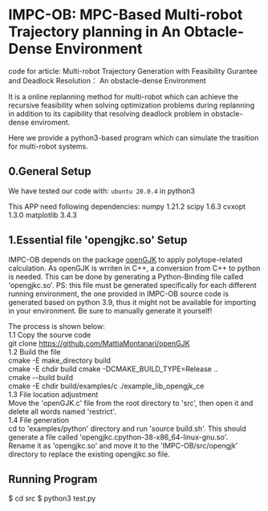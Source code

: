 # IMPC-OB: MPC-Based Multi-robot Trajectory planning in An Obtacle-Dense Environment
code for article: Multi-robot Trajectory Generation with Feasibility Gurantee and Deadlock Resolution： An obstacle-dense Environment

It is a online replanning method for multi-robot which can achieve the recursive feasibility when solving optimization problems during replanning in addition to its capibility that resolving deadlock problem in obstacle-dense enviroment.

Here we provide a python3-based program which can simulate the trasition for multi-robot systems. 

## 0.General Setup

We have tested our code with:
`ubuntu 20.0.4`
in python3

This APP need following dependencies:
numpy          1.21.2
scipy          1.6.3
cvxopt         1.3.0
matplotlib     3.4.3

## 1.Essential file 'opengjkc.so' Setup
IMPC-OB depends on the package [openGJK](https://github.com/MattiaMontanari/openGJK#getting-started) to apply polytope-related calculation. As openGJK is wrriten in C++, a conversion from C++ to python is needed. This can be done by generating a Python-Binding file called 'opengjkc.so'.
PS: this file must be generated specifically for each different running environment, the one provided in IMPC-OB source code is generated based on python 3.9, thus it might not be available for importing in your environment. Be sure to manually generate it yourself!

The process is shown below:  
1.1 Copy the sourve code  
    git clone https://github.com/MattiaMontanari/openGJK  
1.2 Build the file  
    cmake -E make_directory build  
    cmake -E chdir build cmake -DCMAKE_BUILD_TYPE=Release ..   
    cmake --build build  
    cmake -E chdir build/examples/c ./example_lib_opengjk_ce  
1.3 File location adjustment  
    Move the 'openGJK.c' file from the root directory to 'src', then open it and delete all words named 'restrict'.  
1.4 File generation  
    cd to 'examples/python' directory and run 'source build.sh'. This should generate a file called 'opengjkc.cpython-38-x86_64-linux-gnu.so'.  
    Rename it as 'opengjkc.so' and move it to the 'IMPC-OB/src/opengjk' directory to replace the existing opengjkc.so file.  


## Running Program
$ cd src
$ python3 test.py
